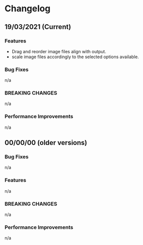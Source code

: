 # Changelog

## 19/03/2021 (Current)

### Features

* Drag and reorder image files align with output.
* scale image files accordingly to the selected options available.

### Bug Fixes

n/a

### BREAKING CHANGES

n/a

### Performance Improvements

n/a
## 00/00/00 (older versions)

### Bug Fixes

n/a

### Features

n/a


### BREAKING CHANGES

n/a

### Performance Improvements

n/a